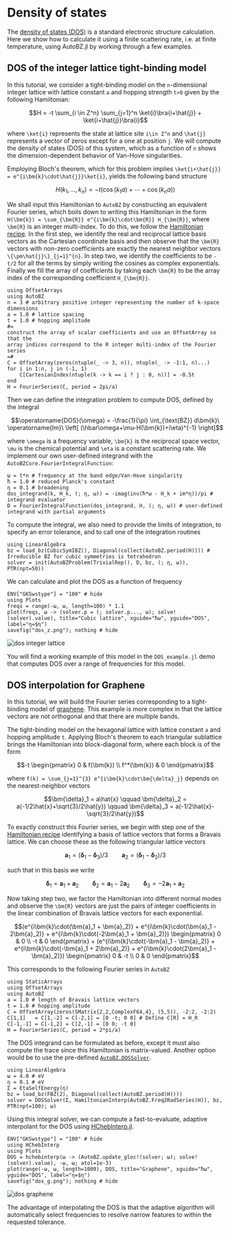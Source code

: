 # Density of states

The [density of states (DOS)](https://en.wikipedia.org/wiki/Density_of_states)
is a standard electronic structure calculation. Here we show how to calculate it
using a finite scattering rate, i.e. at finite temperature, using AutoBZ.jl by
working through a few examples.

## DOS of the integer lattice tight-binding model

In this tutorial, we consider a tight-binding model on the ``n``-dimensional
integer lattice with lattice constant ``a`` and hopping strength ``t>0`` given
by the following Hamiltonian:
```math
H = -t \sum_{i \in Z^n} \sum_{j=1}^n \ket{i}\bra{i+\hat{j}} + \ket{i+\hat{j}}\bra{i}
```
where ``\ket{i}`` represents the state at lattice site ``i\in Z^n`` and
``\hat{j}`` represents a vector of zeros except for a one at position ``j``.
We will compute the density of states (DOS) of this system, which as a function
of ``n`` shows the dimension-dependent behavior of Van-Hove singularities.

Employing Bloch's theorem, which for this problem implies ``\ket{i+\hat{j}} =
e^{i\bm{k}\cdot\hat{j}}\ket{i}``, yields the following band structure
```math
H(k_1, \ldots, k_n) = -t(\cos(k_1 a) + \cdots + \cos(k_n a))
```
We shall input this Hamiltonian to `AutoBZ` by constructing an equivalent
Fourier series, which boils down to writing this Hamiltonian in the form
``H(\bm{k}) = \sum_{\bm{R}} e^{i\bm{k}\cdot\bm{R}} H_{\bm{R}}``, where
``\bm{R}`` is an integer multi-index. To do this, we follow the [Hamiltonian
recipe](@ref). In the first step, we identify the real and reciprocal lattice
basis vectors as the Cartesian coordinate basis and then observe that the
``\bm{R}`` vectors with non-zero coefficients are exactly the nearest neighbor
vectors ``\{\pm\hat{j}\}_{j=1}^{n}``. In step two, we identify the coefficients
to be ``-t/2`` for all the terms by simply writing the cosines as complex
exponentials. Finally we fill the array of coefficients by taking each
``\bm{R}`` to be the array index of the corresponding coefficient ``H_{\bm{R}}``.
```@example dos_z
using OffsetArrays
using AutoBZ
n = 3 # arbitrary positive integer representing the number of k-space dimensions
a = 1.0 # lattice spacing
t = 1.0 # hopping amplitude
#=
construct the array of scalar coefficients and use an OffsetArray so that the
array indices correspond to the R integer multi-index of the Fourier series
=#
C = OffsetArray(zeros(ntuple(_ -> 3, n)), ntuple(_ -> -1:1, n)...)
for i in 1:n, j in (-1, 1)
    C[CartesianIndex(ntuple(k -> k == i ? j : 0, n))] = -0.5t
end
H = FourierSeries(C, period = 2pi/a)
```
Then we can define the integration problem to compute DOS, defined by the
integral
```math
\operatorname{DOS}(\omega) = -\frac{1}{\pi} \int_{\text{BZ}} d\bm{k}\ \operatorname{Im}\ \left[ (\hbar\omega+\mu-H(\bm{k})+i\eta)^{-1} \right]
```
where ``\omega`` is a frequency variable, ``\bm{k}`` is the reciprocal space
vector, ``\mu`` is the chemical potential and ``\eta`` is a constant scattering
rate. We implement our own user-defined integrand with the
`AutoBZCore.FourierIntegralFunction`:
```@example dos_z
ω = t*n # frequency at the band edge/Van-Hove singularity
ħ = 1.0 # reduced Planck's constant
η = 0.1 # broadening
dos_integrand(k, H_k, (; η, ω)) = -imag(inv(ħ*ω - H_k + im*η))/pi # integrand evaluator
D = FourierIntegralFunction(dos_integrand, H, (; η, ω)) # user-defined integrand with partial arguments
```
To compute the integral, we also need to provide the limits of integration, to
specify an error tolerance, and to call one of the integration routines
```@example dos_z
using LinearAlgebra
bz = load_bz(CubicSymIBZ(), Diagonal(collect(AutoBZ.period(H)))) # Irreducible BZ for cubic symmetries is tetrahedron
solver = init(AutoBZProblem(TrivialRep(), D, bz, (; η, ω)), PTR(npt=50))
```
We can calculate and plot the DOS as a function of frequency
```@example dos_z
ENV["GKSwstype"] = "100" # hide
using Plots
freqs = range(-ω, ω, length=100) * 1.1
plot(freqs, ω -> (solver.p = (; solver.p..., ω); solve!(solver).value), title="Cubic lattice", xguide="ħω", yguide="DOS", label="η=$η")
savefig("dos_z.png"); nothing # hide
```

![dos integer lattice](dos_z.png)


You will find a working example of this model in the `DOS_example.jl` demo that
computes DOS over a range of frequencies for this model.

## DOS interpolation for Graphene

In this tutorial, we will build the Fourier series corresponding to a
tight-binding model of [graphene](https://en.wikipedia.org/wiki/Graphene#Properties). This example is more complex in that the
lattice vectors are not orthogonal and that there are multiple bands.

The tight-binding model on the hexagonal lattice with lattice constant ``a`` and
hopping amplitude ``t``. Applying Bloch's theorem to each triangular sublattice
brings the Hamiltonian into block-diagonal form, where each block is of the form
```math
-t
\begin{pmatrix}
0 & f(\bm{k})
\\ f^*(\bm{k}) & 0
\end{pmatrix}
```
where ``f(k) = \sum_{j=1}^{3} e^{i\bm{k}\cdot\bm{\delta}_j}``
depends on the nearest-neighbor vectors
```math
\bm{\delta}_1 = a\hat{x}
\qquad
\bm{\delta}_2 = a(-1/2\hat{x}+\sqrt{3}/2\hat{y})
\qquad
\bm{\delta}_3 = a(-1/2\hat{x}-\sqrt{3}/2\hat{y})
```
To exactly construct this Fourier series, we begin with step one of the
[Hamiltonian recipe](@ref) identifying a basis of lattice vectors that forms a
Bravais lattice. We can choose these as the following triangular lattice vectors
```math
\bm{a}_1 = (\bm{\delta}_1 - \bm{\delta}_3)/3
\qquad
\bm{a}_2 = (\bm{\delta}_1 - \bm{\delta}_2)/3
```
such that in this basis we write
```math
\bm{\delta}_1 = \bm{a}_1 + \bm{a}_2
\qquad
\bm{\delta}_2 = \bm{a}_1 - 2\bm{a}_2
\qquad
\bm{\delta}_3 = -2\bm{a}_1 + \bm{a}_2
```
Now taking step two, we factor the Hamiltonian into different normal modes and
observe the ``\bm{R}`` vectors are just the pairs of integer coefficients in the
linear combination of Bravais lattice vectors for each exponential.
```math
(e^{i\bm{k}\cdot(\bm{a}_1 + \bm{a}_2)} + e^{i\bm{k}\cdot(\bm{a}_1 - 2\bm{a}_2)} + e^{i\bm{k}\cdot(-2\bm{a}_1 + \bm{a}_2)})
\begin{pmatrix}
0 & 0
\\ -t & 0
\end{pmatrix}
+ (e^{i\bm{k}\cdot(-\bm{a}_1 - \bm{a}_2)} + e^{i\bm{k}\cdot(-\bm{a}_1 + 2\bm{a}_2)} + e^{i\bm{k}\cdot(2\bm{a}_1 - \bm{a}_2)})
\begin{pmatrix}
0 & -t
\\ 0 & 0
\end{pmatrix}
```
This corresponds to the following Fourier series in `AutoBZ`
```@example dos_g
using StaticArrays
using OffsetArrays
using AutoBZ
a = 1.0 # length of Bravais lattice vectors
t = 1.0 # hopping amplitude
C = OffsetArray(zeros(SMatrix{2,2,ComplexF64,4}, (5,5)), -2:2, -2:2)
C[1,1]   = C[1,-2] = C[-2,1] = [0 -t; 0 0] # Define C[R] = H_R
C[-1,-1] = C[-1,2] = C[2,-1] = [0 0; -t 0]
H = FourierSeries(C, period = 2*pi/a)
```
The DOS integrand can be formulated as before, except it must also compute the
trace since this Hamiltonian is matrix-valued. Another option would be to use
the pre-defined [`AutoBZ.DOSSolver`](@ref).
```@example dos_g
using LinearAlgebra
ω = 4.0 # eV
η = 0.1 # eV
Σ = EtaSelfEnergy(η)
bz = load_bz(FBZ(2), Diagonal(collect(AutoBZ.period(H))))
solver = DOSSolver(Σ, HamiltonianInterp(AutoBZ.Freq2RadSeries(H)), bz, PTR(npt=100); ω)
```
Using this integral solver, we can compute a fast-to-evaluate, adaptive
interpolant for the DOS using
[HChebInterp.jl](https://github.com/lxvm/HChebInterp.jl).
```@example dos_g
ENV["GKSwstype"] = "100" # hide
using HChebInterp
using Plots
DOS = hchebinterp(ω -> (AutoBZ.update_gloc!(solver; ω); solve!(solver).value), -ω, ω; atol=1e-3)
plot(range(-ω, ω, length=1000), DOS, title="Graphene", xguide="ħω", yguide="DOS", label="η=$η")
savefig("dos_g.png"); nothing # hide
```

![dos graphene](dos_g.png)

The advantage of interpolating the DOS is that the adaptive algorithm will
automatically select frequencies to resolve narrow features to within the
requested tolerance.